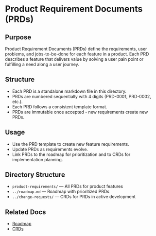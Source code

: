 # Product Requirement Documents (PRDs)

## Purpose
Product Requirement Documents (PRDs) define the requirements, user problems, and jobs-to-be-done for each feature in a product. Each PRD describes a feature that delivers value by solving a user pain point or fulfilling a need along a user journey.

## Structure
- Each PRD is a standalone markdown file in this directory.
- PRDs are numbered sequentially with 4 digits (PRD-0001, PRD-0002, etc.).
- Each PRD follows a consistent template format.
- PRDs are immutable once accepted - new requirements create new PRDs.

## Usage
- Use the PRD template to create new feature requirements.
- Update PRDs as requirements evolve.
- Link PRDs to the roadmap for prioritization and to CRDs for implementation planning.

## Directory Structure
- `product-requirements/` — All PRDs for product features
- `../roadmap.md` — Roadmap with prioritized PRDs
- `../change-requests/` — CRDs for PRDs in active development

## Related Docs
- [Roadmap](../roadmap.md)
- [CRDs](../change-requests/readme.md) 